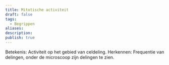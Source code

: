 ```yaml
---
title: Mitotische activiteit
draft: false
tags:
  - Begrippen
aliases: 
description: 
publish: true
---
```



Betekenis: Activiteit op het gebied van celdeling.
Herkennen: Frequentie van delingen, onder de microscoop zijn delingen te zien.